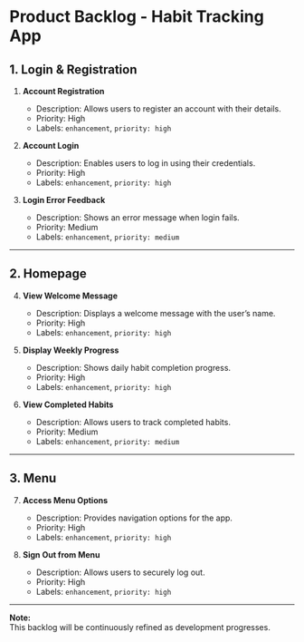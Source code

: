 # Product Backlog - Habit Tracking App

## **1. Login & Registration**
1. **Account Registration**  
   - Description: Allows users to register an account with their details.  
   - Priority: High  
   - Labels: `enhancement`, `priority: high`

2. **Account Login**  
   - Description: Enables users to log in using their credentials.  
   - Priority: High  
   - Labels: `enhancement`, `priority: high`

3. **Login Error Feedback**  
   - Description: Shows an error message when login fails.  
   - Priority: Medium  
   - Labels: `enhancement`, `priority: medium`

---

## **2. Homepage**
4. **View Welcome Message**  
   - Description: Displays a welcome message with the user’s name.  
   - Priority: High  
   - Labels: `enhancement`, `priority: high`

5. **Display Weekly Progress**  
   - Description: Shows daily habit completion progress.  
   - Priority: High  
   - Labels: `enhancement`, `priority: high`

6. **View Completed Habits**  
   - Description: Allows users to track completed habits.  
   - Priority: Medium  
   - Labels: `enhancement`, `priority: medium`

---

## **3. Menu**
7. **Access Menu Options**  
   - Description: Provides navigation options for the app.  
   - Priority: High  
   - Labels: `enhancement`, `priority: high`

8. **Sign Out from Menu**  
   - Description: Allows users to securely log out.  
   - Priority: High  
   - Labels: `enhancement`, `priority: high`

---

**Note:**  
This backlog will be continuously refined as development progresses.

